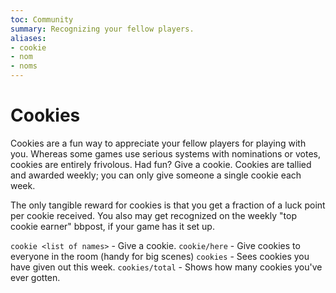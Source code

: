 ```yaml
---
toc: Community
summary: Recognizing your fellow players.
aliases:
- cookie
- nom
- noms
---
```

# Cookies

Cookies are a fun way to appreciate your fellow players for playing with you.  Whereas some games use serious systems with nominations or votes, cookies are entirely frivolous.  Had fun?  Give a cookie.  Cookies are tallied and awarded weekly; you can only give someone a single cookie each week. 

The only tangible reward for cookies is that you get a fraction of a luck point per cookie received.  You also may get recognized on the weekly "top cookie earner" bbpost, if your game has it set up.

`cookie <list of names>` - Give a cookie.
`cookie/here` - Give cookies to everyone in the room (handy for big scenes)
`cookies` - Sees cookies you have given out this week.
`cookies/total` - Shows how many cookies you've ever gotten.
